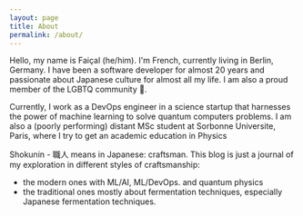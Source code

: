 ```yaml
---
layout: page
title: About
permalink: /about/
---
```


Hello, my name is Faiçal (he/him). I'm French, currently living in Berlin, Germany. I have been a software developer for almost 20 years and passionate about Japanese culture for almost all my life. I am also a proud member of the LGBTQ community &#127752;.

Currently, I work as a DevOps engineer in a science startup that harnesses the power of machine learning to solve quantum computers problems. I am also a (poorly performing) distant MSc student at Sorbonne Universite, Paris,  where I try to get an academic education in Physics 

Shokunin - 職人 means in Japanese: craftsman. This blog is just a journal of my exploration in different styles of craftsmanship: 
- the modern ones with ML/AI, ML/DevOps. and quantum physics
- the traditional ones mostly about fermentation techniques, especially Japanese fermentation techniques.
